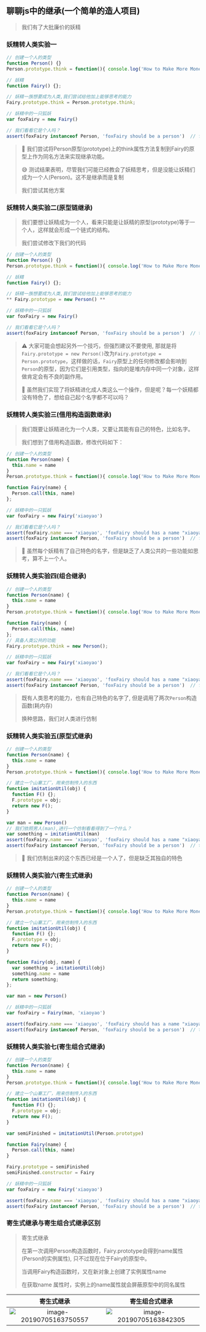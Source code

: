 ## 聊聊js中的继承(一个简单的造人项目)

> 我们有了大批廉价的妖精

### 妖精转人类实验一

``` javascript
// 创建一个人的类型
function Person() {}
Person.prototype.think = function(){ console.log('How to Make More Money') }

// 妖精 
function Fairy() {};

// 妖精一族想要成为人类,我们尝试给他加上能够思考的能力
Fairy.prototype.think = Person.prototype.think;

// 妖精中的一只狐妖
var foxFairy = new Fairy()

// 我们看看它是个人吗？
assert(foxFairy instanceof Person, 'foxFairy should be a person')  // false
```

> :thinking:  我们尝试将Person原型(prototype)上的think属性方法复制到Fairy的原型上作为同名方法来实现继承功能。
>
>😅  测试结果表明，尽管我们可能已经教会了妖精思考，但是没能让妖精们成为一个人(Person)。这不是继承而是复制
>
>我们尝试其他方案

### 妖精转人类实验二(原型链继承)

> 我们要想让妖精成为一个人，看来只能是让妖精的原型(prototype)等于一个人，这样就会形成一个链式的结构。
>
> 我们尝试修改下我们的代码

```javascript
// 创建一个人的类型
function Person() {}
Person.prototype.think = function(){ console.log('How to Make More Money') }

// 妖精 
function Fairy() {};

// 妖精一族想要成为人类,我们尝试给他加上能够思考的能力
** Fairy.prototype = new Person() **

// 妖精中的一只狐妖
var foxFairy = new Fairy()

// 我们看看它是个人吗？
assert(foxFairy instanceof Person, 'foxFairy should be a person')  // true
```

> ⚠️  大家可能会想起另外一个技巧，但强烈建议不要使用, 那就是将`Fairy.prototype = new Person()`改为`Fairy.prototype = Person.prototype`，这样做的话，`Fairy`原型上的任何修改都会影响到`Person`的原型，因为它们是引用类型，指向的是堆内存中同一个对象，这样做肯定会有不良的副作用。
>
>  :thinking:  虽然我们实现了将妖精进化成人类这么一个操作，但是呢？每一个妖精都没有特色了，想给自己起个名字都不可以吗？

### 妖精转人类实验三(借用构造函数继承)

> 我们既要让妖精进化为一个人类，又要让其能有自己的特色，比如名字。
>
> 我们想到了借用构造函数，修改代码如下：

```javascript
// 创建一个人的类型
function Person(name) {
  this.name = name
}
Person.prototype.think = function(){ console.log('How to Make More Money') }

function Fairy(name) {
  Person.call(this, name)
};

// 妖精中的一只狐妖
var foxFairy = new Fairy('xiaoyao')

// 我们看看它是个人吗？
assert(foxFairy.name === 'xiaoyao', 'foxFairy should has a name "xiaoyao"')  // true
assert(foxFairy instanceof Person, 'foxFairy should be a person')  // false
```

> :thinking:  虽然每个妖精有了自己特色的名字，但是缺乏了人类公共的一些功能如思考，算不上一个人。

### 妖精转人类实验四(组合继承)

```javascript
// 创建一个人的类型
function Person(name) {
  this.name = name
}
Person.prototype.think = function(){ console.log('How to Make More Money') }

function Fairy(name) {
  Person.call(this, name)
};
// 具备人类公共的功能
Fairy.prototype.think = new Person();

// 妖精中的一只狐妖
var foxFairy = new Fairy('xiaoyao')

// 我们看看它是个人吗？
assert(foxFairy.name === 'xiaoyao', 'foxFairy should has a name "xiaoyao"')  // true
assert(foxFairy instanceof Person, 'foxFairy should be a person')  // false
```

> 既有人类思考的能力，也有自己特色的名字了, 但是调用了两次`Person`构造函数(耗内存)
>
> 换种思路，我们对人类进行仿制

### 妖精转人类实验五(原型式继承)

```javascript
// 创建一个人的类型
function Person(name) {
  this.name = name
}
Person.prototype.think = function(){ console.log('How to Make More Money') }

// 建立一个山寨工厂，用来仿制传入的东西
function imitationUtil(obj) {
  function F() {};
  F.prototype = obj;
  return new F();
}

var man = new Person()
// 我们依照男人(man),进行一个仿制看看得到了一个什么？
var something = imitationUtil(man)
assert(foxFairy.name === 'xiaoyao', 'foxFairy should has a name "xiaoyao"')  // false
assert(foxFairy instanceof Person, 'foxFairy should be a person')  // true
```

> 🔑 我们仿制出来的这个东西已经是一个人了，但是缺乏其独自的特色

### 妖精转人类实验六(寄生式继承)

```javascript
// 创建一个人的类型
function Person(name) {
  this.name = name
}
Person.prototype.think = function(){ console.log('How to Make More Money') }

// 建立一个山寨工厂，用来仿制传入的东西
function imitationUtil(obj) {
  function F() {};
  F.prototype = obj;
  return new F();
}

function Fairy(obj, name) {
  var something = imitationUtil(obj)
  something.name = name
  return something;
};

var man = new Person()

// 妖精中的一只狐妖
var foxFairy = Fairy(man, 'xiaoyao')

assert(foxFairy.name === 'xiaoyao', 'foxFairy should has a name "xiaoyao"')  // true
assert(foxFairy instanceof Person, 'foxFairy should be a person')  // true
```

### 妖精转人类实验七(寄生组合式继承)

```javascript
// 创建一个人的类型
function Person(name) {
  this.name = name
}
Person.prototype.think = function(){ console.log('How to Make More Money') }

// 建立一个山寨工厂，用来仿制传入的东西
function imitationUtil(obj) {
  function F() {};
  F.prototype = obj;
  return new F();
}

var semiFinished = imitationUtil(Person.prototype)

function Fairy(name) {
  Person.call(this, name)
}

Fairy.prototype = semiFinished
semiFinished.constructor = Fairy

// 妖精中的一只狐妖
var foxFairy = new Fairy('xiaoyao')

assert(foxFairy.name === 'xiaoyao', 'foxFairy should has a name "xiaoyao"')  // true
assert(foxFairy instanceof Person, 'foxFairy should be a person')  // true

```

### 寄生式继承与寄生组合式继承区别

> 寄生式继承
>
> 在第一次调用Person构造函数时，Fairy.prototype会得到name属性(Person的实例属性), 只不过现在位于Fairy的原型中。
>
> 当调用Fairy构造函数时，又在新对象上创建了实例属性name
>
> 在获取name 属性时，实例上的name属性就会屏蔽原型中的同名属性

|                          寄生式继承                          |                        寄生组合式继承                        |
| :----------------------------------------------------------: | :----------------------------------------------------------: |
| ![image-20190705163750557](http://imgoss.bfrontend.com/2019-07-05-083750.png) | ![image-20190705163842305](http://imgoss.bfrontend.com/2019-07-05-083842.png) |